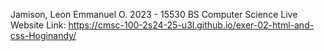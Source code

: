 Jamison, Leon Emmanuel O.
2023 - 15530
BS Computer Science
Live Website Link: https://cmsc-100-2s24-25-u3l.github.io/exer-02-html-and-css-Hoginandy/